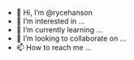 - 👋 Hi, I’m @rycehanson
- 👀 I’m interested in ...
- 🌱 I’m currently learning ...
- 💞️ I’m looking to collaborate on ...
- 📫 How to reach me ...

<!---
rycehanson/rycehanson is a ✨ special ✨ repository because its `README.md` (this file) appears on your GitHub profile.
You can click the Preview link to take a look at your changes.
--->
